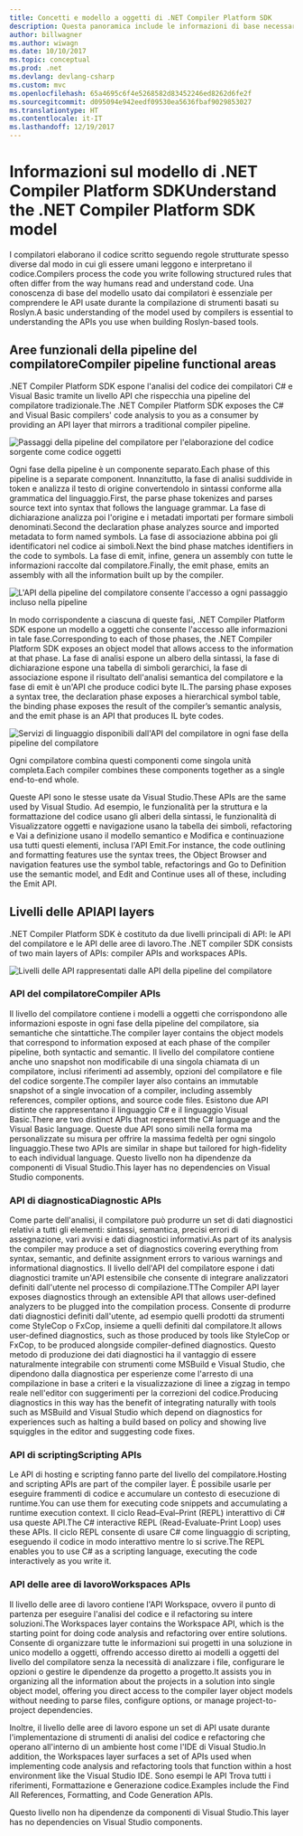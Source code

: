 ```yaml
---
title: Concetti e modello a oggetti di .NET Compiler Platform SDK
description: Questa panoramica include le informazioni di base necessarie per utilizzare in modo efficiente l'SDK del compilatore .NET. Vengono presentati i livelli dell'API, i tipi principali coinvolti e il modello a oggetti generale.
author: billwagner
ms.author: wiwagn
ms.date: 10/10/2017
ms.topic: conceptual
ms.prod: .net
ms.devlang: devlang-csharp
ms.custom: mvc
ms.openlocfilehash: 65a4695c6f4e5268582d83452246ed8262d6fe2f
ms.sourcegitcommit: d095094e942eedf09530ea5636fbaf9029853027
ms.translationtype: HT
ms.contentlocale: it-IT
ms.lasthandoff: 12/19/2017
---
```

# <a name="understand-the-net-compiler-platform-sdk-model"></a><span data-ttu-id="c6fc5-104">Informazioni sul modello di .NET Compiler Platform SDK</span><span class="sxs-lookup"><span data-stu-id="c6fc5-104">Understand the .NET Compiler Platform SDK model</span></span>

<span data-ttu-id="c6fc5-105">I compilatori elaborano il codice scritto seguendo regole strutturate spesso diverse dal modo in cui gli essere umani leggono e interpretano il codice.</span><span class="sxs-lookup"><span data-stu-id="c6fc5-105">Compilers process the code you write following structured rules that often differ from the way humans read and understand code.</span></span> <span data-ttu-id="c6fc5-106">Una conoscenza di base del modello usato dai compilatori è essenziale per comprendere le API usate durante la compilazione di strumenti basati su Roslyn.</span><span class="sxs-lookup"><span data-stu-id="c6fc5-106">A basic understanding of the model used by compilers is essential to understanding the APIs you use when building Roslyn-based tools.</span></span> 

## <a name="compiler-pipeline-functional-areas"></a><span data-ttu-id="c6fc5-107">Aree funzionali della pipeline del compilatore</span><span class="sxs-lookup"><span data-stu-id="c6fc5-107">Compiler pipeline functional areas</span></span>

<span data-ttu-id="c6fc5-108">.NET Compiler Platform SDK espone l'analisi del codice dei compilatori C# e Visual Basic tramite un livello API che rispecchia una pipeline del compilatore tradizionale.</span><span class="sxs-lookup"><span data-stu-id="c6fc5-108">The .NET Compiler Platform SDK exposes the C# and Visual Basic compilers' code analysis to you as a consumer by providing an API layer that mirrors a traditional compiler pipeline.</span></span>

![Passaggi della pipeline del compilatore per l'elaborazione del codice sorgente come codice oggetti](media/compiler-pipeline.png)

<span data-ttu-id="c6fc5-110">Ogni fase della pipeline è un componente separato.</span><span class="sxs-lookup"><span data-stu-id="c6fc5-110">Each phase of this pipeline is a separate component.</span></span> <span data-ttu-id="c6fc5-111">Innanzitutto, la fase di analisi suddivide in token e analizza il testo di origine convertendolo in sintassi conforme alla grammatica del linguaggio.</span><span class="sxs-lookup"><span data-stu-id="c6fc5-111">First, the parse phase tokenizes and parses source text into syntax that follows the language grammar.</span></span> <span data-ttu-id="c6fc5-112">La fase di dichiarazione analizza poi l'origine e i metadati importati per formare simboli denominati.</span><span class="sxs-lookup"><span data-stu-id="c6fc5-112">Second the declaration phase analyzes source and imported metadata to form named symbols.</span></span> <span data-ttu-id="c6fc5-113">La fase di associazione abbina poi gli identificatori nel codice ai simboli.</span><span class="sxs-lookup"><span data-stu-id="c6fc5-113">Next the bind phase matches identifiers in the code to symbols.</span></span> <span data-ttu-id="c6fc5-114">La fase di emit, infine, genera un assembly con tutte le informazioni raccolte dal compilatore.</span><span class="sxs-lookup"><span data-stu-id="c6fc5-114">Finally, the emit phase, emits an assembly with all the information built up by the compiler.</span></span>

![L'API della pipeline del compilatore consente l'accesso a ogni passaggio incluso nella pipeline](media/compiler-pipeline-api.png)

<span data-ttu-id="c6fc5-116">In modo corrispondente a ciascuna di queste fasi, .NET Compiler Platform SDK espone un modello a oggetti che consente l'accesso alle informazioni in tale fase.</span><span class="sxs-lookup"><span data-stu-id="c6fc5-116">Corresponding to each of those phases, the .NET Compiler Platform SDK exposes an object model that allows access to the information at that phase.</span></span> <span data-ttu-id="c6fc5-117">La fase di analisi espone un albero della sintassi, la fase di dichiarazione espone una tabella di simboli gerarchici, la fase di associazione espone il risultato dell'analisi semantica del compilatore e la fase di emit è un'API che produce codici byte IL.</span><span class="sxs-lookup"><span data-stu-id="c6fc5-117">The parsing phase exposes a syntax tree, the declaration phase exposes a hierarchical symbol table, the binding phase exposes the result of the compiler’s semantic analysis, and the emit phase is an API that produces IL byte codes.</span></span>

![Servizi di linguaggio disponibili dall'API del compilatore in ogni fase della pipeline del compilatore](media/compiler-pipeline-lang-svc.png)

<span data-ttu-id="c6fc5-119">Ogni compilatore combina questi componenti come singola unità completa.</span><span class="sxs-lookup"><span data-stu-id="c6fc5-119">Each compiler combines these components together as a single end-to-end whole.</span></span>

<span data-ttu-id="c6fc5-120">Queste API sono le stesse usate da Visual Studio.</span><span class="sxs-lookup"><span data-stu-id="c6fc5-120">These APIs are the same used by Visual Studio.</span></span> <span data-ttu-id="c6fc5-121">Ad esempio, le funzionalità per la struttura e la formattazione del codice usano gli alberi della sintassi, le funzionalità di Visualizzatore oggetti e navigazione usano la tabella dei simboli, refactoring e Vai a definizione usano il modello semantico e Modifica e continuazione usa tutti questi elementi, inclusa l'API Emit.</span><span class="sxs-lookup"><span data-stu-id="c6fc5-121">For instance, the code outlining and formatting features use the syntax trees, the Object Browser and navigation features use the symbol table, refactorings and Go to Definition use the semantic model, and Edit and Continue uses all of these, including the Emit API.</span></span> 

## <a name="api-layers"></a><span data-ttu-id="c6fc5-122">Livelli delle API</span><span class="sxs-lookup"><span data-stu-id="c6fc5-122">API layers</span></span>

<span data-ttu-id="c6fc5-123">.NET Compiler Platform SDK è costituto da due livelli principali di API: le API del compilatore e le API delle aree di lavoro.</span><span class="sxs-lookup"><span data-stu-id="c6fc5-123">The .NET compiler SDK consists of two main layers of APIs: compiler APIs and workspaces APIs.</span></span>

![Livelli delle API rappresentati dalle API della pipeline del compilatore](media/api-layers.png)

### <a name="compiler-apis"></a><span data-ttu-id="c6fc5-125">API del compilatore</span><span class="sxs-lookup"><span data-stu-id="c6fc5-125">Compiler APIs</span></span>

<span data-ttu-id="c6fc5-126">Il livello del compilatore contiene i modelli a oggetti che corrispondono alle informazioni esposte in ogni fase della pipeline del compilatore, sia semantiche che sintattiche.</span><span class="sxs-lookup"><span data-stu-id="c6fc5-126">The compiler layer contains the object models that correspond to information exposed at each phase of the compiler pipeline, both syntactic and semantic.</span></span> <span data-ttu-id="c6fc5-127">Il livello del compilatore contiene anche uno snapshot non modificabile di una singola chiamata di un compilatore, inclusi riferimenti ad assembly, opzioni del compilatore e file del codice sorgente.</span><span class="sxs-lookup"><span data-stu-id="c6fc5-127">The compiler layer also contains an immutable snapshot of a single invocation of a compiler, including assembly references, compiler options, and source code files.</span></span> <span data-ttu-id="c6fc5-128">Esistono due API distinte che rappresentano il linguaggio C# e il linguaggio Visual Basic.</span><span class="sxs-lookup"><span data-stu-id="c6fc5-128">There are two distinct APIs that represent the C# language and the Visual Basic language.</span></span> <span data-ttu-id="c6fc5-129">Queste due API sono simili nella forma ma personalizzate su misura per offrire la massima fedeltà per ogni singolo linguaggio.</span><span class="sxs-lookup"><span data-stu-id="c6fc5-129">These two APIs are similar in shape but tailored for high-fidelity to each individual language.</span></span> <span data-ttu-id="c6fc5-130">Questo livello non ha dipendenze da componenti di Visual Studio.</span><span class="sxs-lookup"><span data-stu-id="c6fc5-130">This layer has no dependencies on Visual Studio components.</span></span>

### <a name="diagnostic-apis"></a><span data-ttu-id="c6fc5-131">API di diagnostica</span><span class="sxs-lookup"><span data-stu-id="c6fc5-131">Diagnostic APIs</span></span>

<span data-ttu-id="c6fc5-132">Come parte dell'analisi, il compilatore può produrre un set di dati diagnostici relativi a tutti gli elementi: sintassi, semantica, precisi errori di assegnazione, vari avvisi e dati diagnostici informativi.</span><span class="sxs-lookup"><span data-stu-id="c6fc5-132">As part of its analysis the compiler may produce a set of diagnostics covering everything from syntax, semantic, and definite assignment errors to various warnings and informational diagnostics.</span></span> <span data-ttu-id="c6fc5-133">Il livello dell'API del compilatore espone i dati diagnostici tramite un'API estensibile che consente di integrare analizzatori definiti dall'utente nel processo di compilazione.</span><span class="sxs-lookup"><span data-stu-id="c6fc5-133">TThe Compiler API layer exposes diagnostics through an extensible API that allows user-defined analyzers to be plugged into the compilation process.</span></span> <span data-ttu-id="c6fc5-134">Consente di produrre dati diagnostici definiti dall'utente, ad esempio quelli prodotti da strumenti come StyleCop o FxCop, insieme a quelli definiti dal compilatore.</span><span class="sxs-lookup"><span data-stu-id="c6fc5-134">It allows user-defined diagnostics, such as those produced by tools like StyleCop or FxCop, to be produced alongside compiler-defined diagnostics.</span></span> <span data-ttu-id="c6fc5-135">Questo metodo di produzione dei dati diagnostici ha il vantaggio di essere naturalmente integrabile con strumenti come MSBuild e Visual Studio, che dipendono dalla diagnostica per esperienze come l'arresto di una compilazione in base a criteri e la visualizzazione di linee a zigzag in tempo reale nell'editor con suggerimenti per la correzioni del codice.</span><span class="sxs-lookup"><span data-stu-id="c6fc5-135">Producing diagnostics in this way has the benefit of integrating naturally with tools such as MSBuild and Visual Studio which depend on diagnostics for experiences such as halting a build based on policy and showing live squiggles in the editor and suggesting code fixes.</span></span>

### <a name="scripting-apis"></a><span data-ttu-id="c6fc5-136">API di scripting</span><span class="sxs-lookup"><span data-stu-id="c6fc5-136">Scripting APIs</span></span>

<span data-ttu-id="c6fc5-137">Le API di hosting e scripting fanno parte del livello del compilatore.</span><span class="sxs-lookup"><span data-stu-id="c6fc5-137">Hosting and scripting APIs are part of the compiler layer.</span></span> <span data-ttu-id="c6fc5-138">È possibile usarle per eseguire frammenti di codice e accumulare un contesto di esecuzione di runtime.</span><span class="sxs-lookup"><span data-stu-id="c6fc5-138">You can use them for executing code snippets and accumulating a runtime execution context.</span></span>
<span data-ttu-id="c6fc5-139">Il ciclo Read–Eval–Print (REPL) interattivo di C# usa queste API.</span><span class="sxs-lookup"><span data-stu-id="c6fc5-139">The C# interactive REPL (Read-Evaluate-Print Loop) uses these APIs.</span></span> <span data-ttu-id="c6fc5-140">Il ciclo REPL consente di usare C# come linguaggio di scripting, eseguendo il codice in modo interattivo mentre lo si scrive.</span><span class="sxs-lookup"><span data-stu-id="c6fc5-140">The REPL enables you to use C# as a scripting language, executing the code interactively as you write it.</span></span>

### <a name="workspaces-apis"></a><span data-ttu-id="c6fc5-141">API delle aree di lavoro</span><span class="sxs-lookup"><span data-stu-id="c6fc5-141">Workspaces APIs</span></span>

<span data-ttu-id="c6fc5-142">Il livello delle aree di lavoro contiene l'API Workspace, ovvero il punto di partenza per eseguire l'analisi del codice e il refactoring su intere soluzioni.</span><span class="sxs-lookup"><span data-stu-id="c6fc5-142">The Workspaces layer contains the Workspace API, which is the starting point for doing code analysis and refactoring over entire solutions.</span></span> <span data-ttu-id="c6fc5-143">Consente di organizzare tutte le informazioni sui progetti in una soluzione in unico modello a oggetti, offrendo accesso diretto ai modelli a oggetti del livello del compilatore senza la necessità di analizzare i file, configurare le opzioni o gestire le dipendenze da progetto a progetto.</span><span class="sxs-lookup"><span data-stu-id="c6fc5-143">It assists you in organizing all the information about the projects in a solution into single object model, offering you direct access to the compiler layer object models without needing to parse files, configure options, or manage project-to-project dependencies.</span></span>

<span data-ttu-id="c6fc5-144">Inoltre, il livello delle aree di lavoro espone un set di API usate durante l'implementazione di strumenti di analisi del codice e refactoring che operano all'interno di un ambiente host come l'IDE di Visual Studio.</span><span class="sxs-lookup"><span data-stu-id="c6fc5-144">In addition, the Workspaces layer surfaces a set of APIs used when implementing code analysis and refactoring tools that function within a host environment like the Visual Studio IDE.</span></span> <span data-ttu-id="c6fc5-145">Sono esempi le API Trova tutti i riferimenti, Formattazione e Generazione codice.</span><span class="sxs-lookup"><span data-stu-id="c6fc5-145">Examples include the Find All References, Formatting, and Code Generation APIs.</span></span>

<span data-ttu-id="c6fc5-146">Questo livello non ha dipendenze da componenti di Visual Studio.</span><span class="sxs-lookup"><span data-stu-id="c6fc5-146">This layer has no dependencies on Visual Studio components.</span></span>
